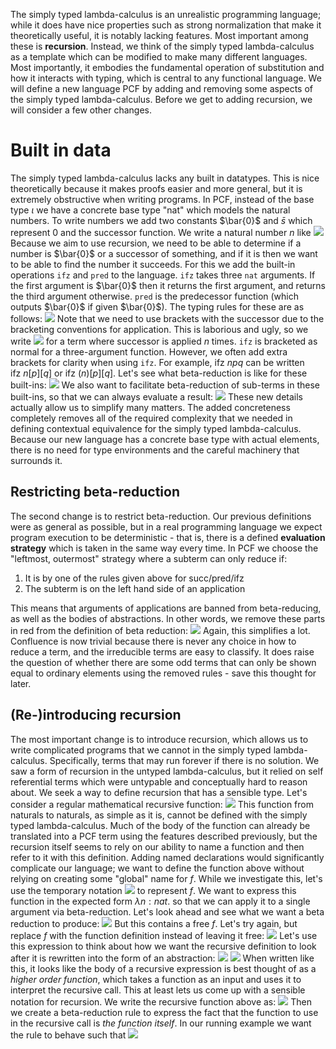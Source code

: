 The simply typed lambda-calculus is an unrealistic programming language; while it does have nice properties such as strong normalization that make it theoretically useful, it is notably lacking features. Most important among these is **recursion**.
Instead, we think of the simply typed lambda-calculus as a template which can be modified to make many different languages. Most importantly, it embodies the fundamental operation of substitution and how it interacts with typing, which is central to any functional language. We will define a new language PCF by adding and removing some aspects of the simply typed lambda-calculus. Before we get to adding recursion, we will consider a few other changes.
# Built in data
The simply typed lambda-calculus lacks any built in datatypes. This is nice theoretically because it makes proofs easier and more general, but it is extremely obstructive when writing programs. In PCF, instead of the base type $\iota$ we have a concrete base type "nat" which models the natural numbers. 
To write numbers we add two constants $\bar{0}$ and $\bar{s}$ which represent 0 and the successor function. We write a natural number $n$ like ![](Pasted%20image%2020231120151940.png)
Because we aim to use recursion, we need to be able to determine if a number is $\bar{0}$ or a successor of something, and if it is then we want to be able to find the number it succeeds. For this we add the built-in operations `ifz` and `pred` to the language.
`ifz` takes three `nat` arguments. If the first argument is $\bar{0}$ then it returns the first argument, and returns the third argument otherwise.
`pred` is the predecessor function (which outputs $\bar{0}$ if given $\bar{0}$).
The typing rules for these are as follows:
![](Pasted%20image%2020231120152309.png)
Note that we need to use brackets with the successor due to the bracketing conventions for application. This is laborious and ugly, so we write ![](Pasted%20image%2020231120152616.png) for a term where successor is applied $n$ times.
`ifz` is bracketed as normal for a three-argument function. However, we often add extra brackets for clarity when using `ifz`. For example, $\text{ifz}\ npq$ can be written $\text{ifz}\ n[p][q]$ or $\text{ifz}\ (n)[p][q]$.
Let's see what beta-reduction is like for these built-ins:
![](Pasted%20image%2020231120152908.png)
We also want to facilitate beta-reduction of sub-terms in these built-ins, so that we can always evaluate a result:
![](Pasted%20image%2020231120153126.png)
These new details actually allow us to simplify many matters. The added concreteness completely removes all of the required complexity that we needed in defining contextual equivalence for the simply typed lambda-calculus. Because our new language has a concrete base type with actual elements, there is no need for type environments and the careful machinery that surrounds it.
## Restricting beta-reduction
The second change is to restrict beta-reduction. Our previous definitions were as general as possible, but in a real programming language we expect program execution to be deterministic - that is, there is a defined **evaluation strategy** which is taken in the same way every time. In PCF we choose the "leftmost, outermost" strategy where a subterm can only reduce if:
1. It is by one of the rules given above for succ/pred/ifz
2. The subterm is on the left hand side of an application

This means that arguments of applications are banned from beta-reducing, as well as the bodies of abstractions. In other words, we remove these parts in red from the definition of beta reduction:
![](Pasted%20image%2020231120153915.png)
Again, this simplifies a lot. Confluence is now trivial because there is never any choice in how to reduce a term, and the irreducible terms are easy to classify. It does raise the question of whether there are some odd terms that can only be shown equal to ordinary elements using the removed rules - save this thought for later.
## (Re-)introducing recursion
The most important change is to introduce recursion, which allows us to write complicated programs that we cannot in the simply typed lambda-calculus. Specifically, terms that may run forever if there is no solution. We saw a form of recursion in the untyped lambda-calculus, but it relied on self referential terms which were untypable and conceptually hard to reason about. We seek a way to define recursion that has a sensible type.
Let's consider a regular mathematical recursive function:
![](Pasted%20image%2020231120154944.png)
This function from naturals to naturals, as simple as it is, cannot be defined with the simply typed lambda-calculus.
Much of the body of the function can already be translated into a PCF term using the features described previously, but the recursion itself seems to rely on our ability to name a function and then refer to it with this definition. Adding named declarations would significantly complicate our language; we want to define the function above without relying on creating some "global" name for $f$. While we investigate this, let's use the temporary notation
![](Pasted%20image%2020231120155203.png)
to represent $f$. 
We want to express this function in the expected form $\lambda n:nat.$ so that we can apply it to a single argument via beta-reduction. Let's look ahead and see what we want a beta reduction to produce:
![](Pasted%20image%2020231120160047.png)
But this contains a free $f$. Let's try again, but replace $f$ with the function definition instead of leaving it free:
![](Pasted%20image%2020231120160353.png)
Let's use this expression to think about how we want the recursive definition to look after it is rewritten into the form of an abstraction:
![](Pasted%20image%2020231120160644.png)
![](Pasted%20image%2020231120160717.png)
When written like this, it looks like the body of a recursive expression is best thought of as a *higher order function*, which takes a function as an input and uses it to interpret the recursive call. This at least lets us come up with a sensible notation for recursion. We write the recursive function above as:
![](Pasted%20image%2020231120160915.png)
Then we create a beta-reduction rule to express the fact that the function to use in the recursive call is *the function itself*. In our running example we want the rule to behave such that
![](Pasted%20image%2020231120161021.png)
